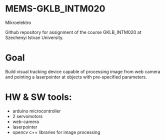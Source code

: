 # MEMS-GKLB_INTM020
Mikroelektro

Github repository for assignment of the course GKLB_INTM020 at Szechenyi Istvan University.

# Goal 
Build visual tracking device capable of processing image from web camera and pointing a laserpointer at objects with pre-specified parameters.

# HW & SW tools:
  - arduino microcontroller
  - 2 servomotors
  - web-camera
  - laserpointer
  - opencv c++ libraries for image processing
